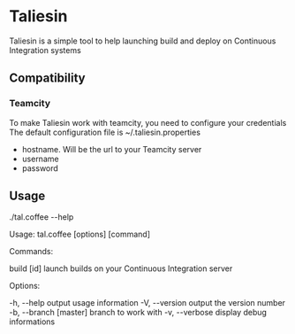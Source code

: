 # Taliesin

Taliesin is a simple tool to help launching build and deploy on Continuous Integration systems

## Compatibility

### Teamcity

To make Taliesin work with teamcity, you need to configure your credentials
The default configuration file is ~/.taliesin.properties

- hostname. Will be the url to your Teamcity server
- username
- password

## Usage

./tal.coffee --help

Usage: tal.coffee [options] [command]

Commands:

build [id]
launch builds on your Continuous Integration server

Options:

-h, --help             output usage information
-V, --version          output the version number
-b, --branch [master]  branch to work with
-v, --verbose          display debug informations
